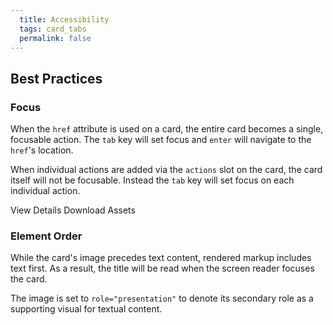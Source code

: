 ```yaml
---
  title: Accessibility
  tags: card_tabs
  permalink: false
---
```


## Best Practices

### Focus

When the `href` attribute is used on a card, the entire card becomes a single, focusable action. The `tab` key will set focus and `enter` will navigate to the `href`'s location.

<esds-rendered-example label="Single focus target">
  <esds-card style="width: 350px" img-src="/images/card/New Zealand Mount Cook.png" title="View the latest release" description="We've moved mountains with our latest changes." href="http://example.com"></esds-card>
</esds-rendered-example>

When individual actions are added via the `actions` slot on the card, the card itself will not be focusable. Instead the `tab` key will set focus on each individual action.

<esds-rendered-example label="Multiple focus targets">
  <esds-card style="width: 350px" img-src="/images/card/Interlaken Dusk.png" title="Release details" description="Learn more about the release details or download the latest design assets">
  <esds-button slot="actions" size="small" variant="secondary">View Details</esds-button>
  <esds-button slot="actions" size="small" variant="secondary">Download Assets</esds-button>
  </esds-card>
</esds-rendered-example>

### Element Order

While the card's image precedes text content, rendered markup includes text first. As a result, the title will be read when the screen reader focuses the card.

The image is set to `role="presentation"` to denote its secondary role as a supporting visual for textual content.

<esds-rendered-example>
  <esds-card style="width: 350px" href="http://example.com/v4" title="Release details" description="Learn more about the release details or download the latest design assets" img-src="/images/landscape.png">
  </esds-card>
</esds-rendered-example>
